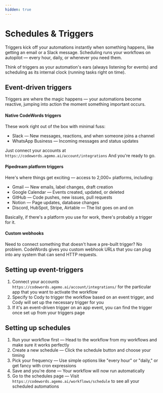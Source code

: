 ```yaml
---
hidden: true
---
```


# Schedules & Triggers

Triggers kick off your automations instantly when something happens, like getting an email or a Slack message. Scheduling runs your workflows on autopilot — every hour, daily, or whenever you need them.

Think of triggers as your automation's ears (always listening for events) and scheduling as its internal clock (running tasks right on time).

## Event-driven triggers

Triggers are where the magic happens — your automations become reactive, jumping into action the moment something important occurs.

#### Native CodeWords triggers

These work right out of the box with minimal fuss:

* Slack — New messages, reactions, and when someone joins a channel
* WhatsApp Business — Incoming messages and status updates

Just connect your accounts at `https://codewords.agemo.ai/account/integrations` And you're ready to go.

#### Pipedream platform triggers

Here's where things get exciting — access to 2,000+ platforms, including:

* Gmail — New emails, label changes, draft creation
* Google Calendar — Events created, updated, or deleted
* GitHub — Code pushes, new issues, pull requests
* Notion — Page updates, database changes
* Discord, HubSpot, Stripe, Airtable — The list goes on and on

Basically, if there's a platform you use for work, there's probably a trigger for it.

#### Custom webhooks

Need to connect something that doesn't have a pre-built trigger? No problem. CodeWords gives you custom webhook URLs that you can plug into any system that can send HTTP requests.

## **Setting up event-triggers**

1. Connect your accounts  `https://codewords.agemo.ai/account/integrations/` for the particular app that you want to activate the workflow
2. Specify to Cody to trigger the workflow based on an event trigger, and Cody will set up the necessary trigger for you
3. If it's an event-driven trigger on an app event, you can find the trigger once set up from your triggers page

## **Setting up schedules**

1. Run your workflow first — Head to the workflow from my workflows and make sure it works perfectly
2. Create a new schedule — Click the schedule button and choose your timing
3. Pick your frequency — Use simple options like "every hour" or "daily," or get fancy with cron expressions
4. Save and you're done — Your workflow will now run automatically
5. Go to the schedules page — Visit `https://codewords.agemo.ai/workflows/schedule` to see all your scheduled automations

